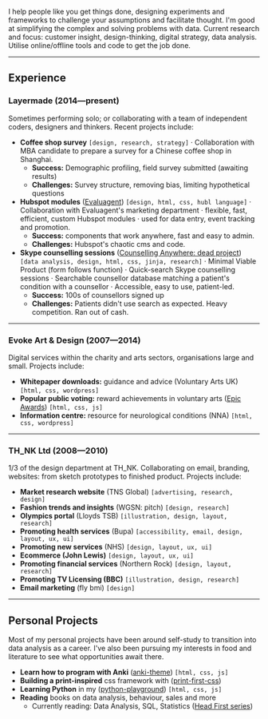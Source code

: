 I help people like you get things done, designing experiments and frameworks to challenge your assumptions and facilitate thought. I'm good at simplifying the complex and solving problems with data. Current research and focus: customer insight, design-thinking, digital strategy, data analysis. Utilise online/offline tools and code to get the job done.

----

## Experience

### Layermade (2014—present)

Sometimes performing solo; or collaborating with a team of independent coders, designers and thinkers. Recent projects include:

- **Coffee shop survey** `[design, research, strategy]` · Collaboration with MBA candidate to prepare a survey for a Chinese coffee shop in Shanghai.
    + **Success:** Demographic profiling, field survey submitted (awaiting results)
    + **Challenges:** Survey structure, removing bias, limiting hypothetical questions
- **Hubspot modules** ([Evaluagent](https://www.evaluagent.com)) `[design, html, css, hubl language]` · Collaboration with Evaluagent's marketing department · flexible, fast, efficient, custom Hubspot modules · used for data entry, event tracking and promotion.
    + **Success:** components that work anywhere, fast and easy to admin.
    + **Challenges:** Hubspot's chaotic cms and code.
- **Skype counselling sessions** ([Counselling Anywhere: dead project](https://web.archive.org/web/20170211124922/http://www.counsellinganywhere.com/)) `[data analysis, design, html, css, jinja, research]` · Minimal Viable Product (form follows function) · Quick-search Skype counselling sessions · Searchable counsellor database matching a patient's condition with a counsellor · Accessible, easy to use, patient-led.
    + **Success:** 100s of counsellors signed up
    + **Challenges:** Patients didn't use search as expected. Heavy competition. Ran out of cash.

----

### Evoke Art &amp; Design (2007—2014)

Digital services within the charity and arts sectors, organisations large and small. Projects include:

- **Whitepaper downloads:** guidance and advice (Voluntary Arts UK) `[html, css, wordpress]`
- **Popular public voting:** reward achievements in voluntary arts ([Epic Awards](https://web.archive.org/web/20160307170320/http://shortlist.epicawards.co.uk/)) `[html, css, js]`
- **Information centre:** resource for neurological conditions (NNA) `[html, css, wordpress]`


----

### TH_NK Ltd (2008—2010)

1/3 of the design department at TH_NK. Collaborating on email, branding, websites: from sketch prototypes to finished product. Projects include:

- **Market research website** (TNS Global) `[advertising, research, design]`
- **Fashion trends and insights** (WGSN: pitch) `[design, research]`
- **Olympics portal** (Lloyds TSB) `[illustration, design, layout, research]`
- **Promoting health services** (Bupa) `[accessibility, email, design, layout, ux, ui]`
- **Promoting new services** (NHS) `[design, layout, ux, ui]`
- **Ecommerce (John Lewis)** `[design, layout, ux, ui]`
- **Promoting financial services** (Northern Rock) `[design, layout, research]`
- **Promoting TV Licensing (BBC)** `[illustration, design, research]`
- **Email marketing** (fly bmi) `[design]`

----

## Personal Projects

Most of my personal projects have been around self-study to transition into data analysis as a career. I've also been pursuing my interests in food and literature to see what opportunities await there.

- **Learn how to program with Anki** ([anki-theme](https://github.com/badlydrawnrob/anki)) `[html, css, js]`
- **Building a print-inspired** css framework with ([print-first-css](https://github.com/badlydrawnrob/print-first-css))
- **Learning Python** in my ([python-playground](https://github.com/badlydrawnrob/python-playground)) `[html, css, js]`
- **Reading** books on data analysis, behaviour, sales and more
    + Currently reading: Data Analysis, SQL, Statistics ([Head First series](https://en.wikipedia.org/wiki/Head_First_(book_series)))
    <!-- + Have read: Undoing Project, How to win friends -->
